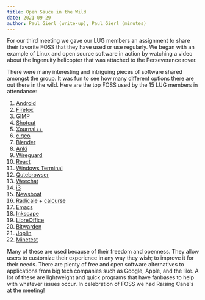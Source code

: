 ```yaml
---
title: Open Sauce in the Wild 
date: 2021-09-29
author: Paul Gierl (write-up), Paul Gierl (minutes)
---
```


For our third meeting we gave our LUG members an assignment to share their 
favorite FOSS that they have used or use regularly. We began with an 
example of Linux and open source software in action by watching a video 
about the Ingenuity helicopter that was attached to the Perseverance rover.

There were many interesting and intriguing pieces of software shared amongst
the group. It was fun to see how many different options there are out there
in the wild. Here are the top FOSS used by the 15 LUG members in attendance:

1. [Android]
2. [Firefox]
3. [GIMP]
4. [Shotcut]
5. [Xournal++]
6. [c:geo]
7. [Blender]
8. [Anki]
9. [Wireguard]
10. [React]
11. [Windows Terminal]
12. [Qutebrowser]
13. [Weechat]
14. [i3]
15. [Newsboat]
16. [Radicale] + [calcurse]
17. [Emacs]
18. [Inkscape]
19. [LibreOffice]
20. [Bitwarden]
21. [Joplin]
22. [Minetest]

Many of these are used because of their freedom and openness. They allow users 
to customize their experience in any way they wish; to improve it for their 
needs. There are plenty of free and open software alternatives to applications 
from big tech companies such as Google, Apple, and the like. A lot of these 
are lightweight and quick programs that have fanbases to help with whatever 
issues occur. In celebration of FOSS we had Raising Cane's at the meeting!

[Android]: https://www.android.com/
[Firefox]: https://www.mozilla.org/en-US/firefox/new/
[GIMP]: https://www.gimp.org/
[Shotcut]: https://shotcut.org/
[Xournal++]: https://xournalpp.github.io/
[c:geo]: https://www.cgeo.org/
[Blender]: https://www.blender.org/
[Anki]: https://apps.ankiweb.net/
[Wireguard]: https://www.wireguard.com/
[React]: https://reactjs.org/
[Windows Terminal]: https://docs.microsoft.com/en-us/windows/terminal/
[Qutebrowser]: https://qutebrowser.org/
[Weechat]: https://weechat.org/
[i3]: https://i3wm.org/
[Newsboat]: https://newsboat.org/
[Radicale]: https://radicale.org/3.0.html
[calcurse]: https://calcurse.org/
[Emacs]: https://www.gnu.org/software/emacs/
[Inkscape]: https://inkscape.org/
[LibreOffice]: https://www.libreoffice.org/
[Bitwarden]: https://bitwarden.com/
[Joplin]: https://joplinapp.org/
[Minetest]: https://www.minetest.net/

